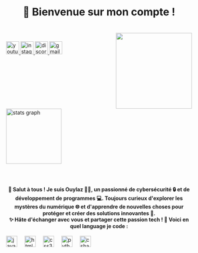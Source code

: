 <h1 align="center">👋 Bienvenue sur mon compte !</h1>

###

<br clear="both">

<img align="right" height="206" src="https://cdn.discordapp.com/avatars/1147893322392805487/a7cbee5fd5deb0355a917d2f8c6c4a30.webp?size=1024"  />


###

<div align="left">
  <a href="https://youtube.com/ouylazoff" target="_blank">
    <img src="https://img.shields.io/static/v1?message=Youtube&logo=youtube&label=&color=FF0000&logoColor=white&labelColor=&style=for-the-badge" height="35" alt="youtube logo"  />
  </a>
  <a href="https://instagram.com/loukas.crly" target="_blank">
    <img src="https://img.shields.io/static/v1?message=Instagram&logo=instagram&label=&color=E4405F&logoColor=white&labelColor=&style=for-the-badge" height="35" alt="instagram logo"  />
  </a>
  <a href="https://discord.gg/ES7trRZa5g" target="_blank">
    <img src="https://img.shields.io/static/v1?message=Discord&logo=discord&label=&color=7289DA&logoColor=white&labelColor=&style=for-the-badge" height="35" alt="discord logo"  />
  </a>
  <a href="mailto:lazcarly4@gmail.com" target="_blank">
    <img src="https://img.shields.io/static/v1?message=Gmail&logo=gmail&label=&color=D14836&logoColor=white&labelColor=&style=for-the-badge" height="35" alt="gmail logo"  />
  </a>
</div>

<br clear="both">

<div align="left">
  <img src="https://github-readme-stats.vercel.app/api?username=ouylaz&hide_title=false&hide_rank=false&show_icons=true&include_all_commits=true&count_private=true&disable_animations=false&theme=dracula&locale=fr&hide_border=false&order=1" height="150" alt="stats graph"  />
</div>

###

<br clear="both">

<h4 align="center">👋 Salut à tous ! Je suis Ouylaz 🧑‍💻, un passionné de cybersécurité 🔒 et de développement de programmes 💻. Toujours curieux d'explorer les mystères du numérique 🌐 et d'apprendre de nouvelles choses pour protéger et créer des solutions innovantes 🚀.<br>✨ Hâte d'échanger avec vous et partager cette passion tech ! 🤝 Voici en quel language je code :</h4>

<div align="left">
  <img src="https://cdn.jsdelivr.net/gh/devicons/devicon/icons/javascript/javascript-plain.svg" height="30" alt="javascript logo"  />
  <img width="12" />
  <img src="https://cdn.jsdelivr.net/gh/devicons/devicon/icons/html5/html5-original.svg" height="30" alt="html5 logo"  />
  <img width="12" />
  <img src="https://cdn.jsdelivr.net/gh/devicons/devicon/icons/css3/css3-original.svg" height="30" alt="css3 logo"  />
  <img width="12" />
  <img src="https://cdn.jsdelivr.net/gh/devicons/devicon/icons/python/python-original.svg" height="30" alt="python logo"  />
  <img width="12" />
  <img src="https://cdn.jsdelivr.net/gh/devicons/devicon/icons/csharp/csharp-original.svg" height="30" alt="csharp logo"  />
</div>

###
